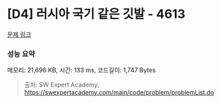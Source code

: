 # [D4] 러시아 국기 같은 깃발 - 4613 

[문제 링크](https://swexpertacademy.com/main/code/problem/problemDetail.do?contestProbId=AWQl9TIK8qoDFAXj) 

### 성능 요약

메모리: 21,696 KB, 시간: 133 ms, 코드길이: 1,747 Bytes



> 출처: SW Expert Academy, https://swexpertacademy.com/main/code/problem/problemList.do